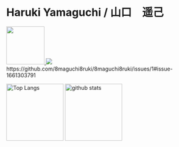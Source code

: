 <h1>Haruki Yamaguchi / 山口　遥己</h1>

<div aline="left">
  <a href="https://www.feed-listener.com">
    <img src="https://www.feed-listener.com/static/img/sound-wave.png" alt="" style="width:100px; hight:100px;">
    <img src="[https://www.feed-listener.com/static/img/title.png](https://github.com/8maguchi8ruki/8maguchi8ruki/issues/1#issue-1661303791)">
  </a>
</div>
https://github.com/8maguchi8ruki/8maguchi8ruki/issues/1#issue-1661303791
<p align="left"> 
  <img alt="Top Langs" height="150px" src="https://github-readme-stats.vercel.app/api/top-langs/?username=8maguchi8ruki&layout=compact&show_icons=true&theme=onedark" />
  <img alt="github stats" height="150px" src="https://github-readme-stats.vercel.app/api?username=8maguchi8ruki&theme=onedark&show_icons=ture" />
</p>

<!-- [![trophy](https://github-profile-trophy.vercel.app/?username=8maguchi8ruki&theme=onedark&column=7
)](https://github.com/ryo-ma/github-profile-trophy) -->
